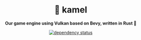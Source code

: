 <!-- markdownlint-disable-file MD041 -->
<!-- markdownlint-disable-file MD033 -->

<div align="center">

# 🐫 kamel

**Our game engine using Vulkan based on Bevy, written in Rust 🦀**

[![dependency status](https://deps.rs/repo/github/projectkml/kamel/status.svg)](https://deps.rs/repo/github/projectkml/kamel)

</div>